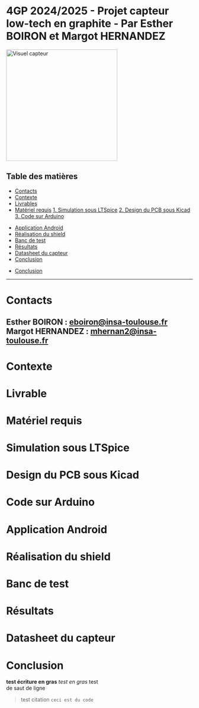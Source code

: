 # 4GP 2024/2025 - Projet capteur low-tech en graphite - Par Esther BOIRON et Margot HERNANDEZ

<img src="Divers/SchemaCapteur.png" alt="Visuel capteur" width="300">

## Table des matières

* [Contacts](#contacts)
* [Contexte](#contexte)
* [Livrables](#livrables)
* [Matériel requis](#matériel-requis)
[1. Simulation sous LTSpice](#1--simulation-sous-ltspice)
[2. Design du PCB sous Kicad](#2--design-du-pcb-sous-kicad)
[3. Code sur Arduino](#3--code-sur-arduino)


- [Application Android](#application-android)
- [Réalisation du shield](#réalisation-du-shield)
- [Banc de test](#banc-de-test)
- [Résultats](#résultats)
- [Datasheet du capteur](#datasheet-du-capteur)
- [Conclusion](#conclusion)
* [Conclusion](#conclusion) 
------------
# Contacts 
Esther BOIRON : eboiron@insa-toulouse.fr  
Margot HERNANDEZ : mhernan2@insa-toulouse.fr  
------------
# Contexte

# Livrable

# Matériel requis

# Simulation sous LTSpice

# Design du PCB sous Kicad

# Code sur Arduino
# Application Android
# Réalisation du shield
# Banc de test
# Résultats
# Datasheet du capteur
# Conclusion

__test écriture en gras__
*test en gras* 
test  
de saut de ligne
> test citation
> `ceci est du code`